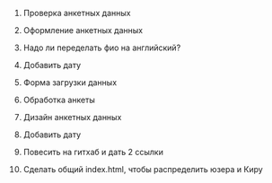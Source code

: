 1. Проверка анкетных данных
2. Оформление анкетных данных
3. Надо ли переделать фио на английский?
4. Добавить дату

1. Форма загрузки данных
2. Обработка анкеты
3. Дизайн анкетных данных
4. Добавить дату

1. Повесить на гитхаб и дать 2 ссылки
2. Сделать общий index.html, чтобы распределить юзера и Киру
